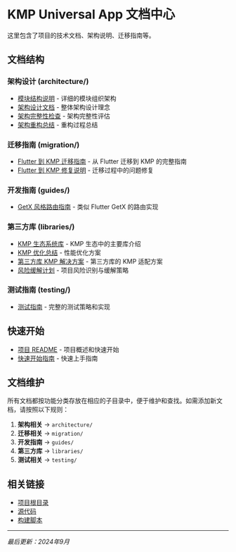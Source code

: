 # KMP Universal App 文档中心

这里包含了项目的技术文档、架构说明、迁移指南等。

## 文档结构

### 架构设计 (architecture/)
- [模块结构说明](architecture/MODULE_STRUCTURE.md) - 详细的模块组织架构
- [架构设计文档](architecture/MODULE_ARCHITECTURE.md) - 整体架构设计理念
- [架构完整性检查](architecture/ARCHITECTURE_COMPLETENESS_CHECK.md) - 架构完整性评估
- [架构重构总结](architecture/ARCHITECTURE_REFACTORING_SUMMARY.md) - 重构过程总结

### 迁移指南 (migration/)
- [Flutter 到 KMP 迁移指南](migration/FLUTTER_TO_KMP_MIGRATION.md) - 从 Flutter 迁移到 KMP 的完整指南
- [Flutter 到 KMP 修复说明](migration/FLUTTER_TO_KMP_FIXES.md) - 迁移过程中的问题修复

### 开发指南 (guides/)
- [GetX 风格路由指南](guides/GETX_STYLE_ROUTER_GUIDE.md) - 类似 Flutter GetX 的路由实现

### 第三方库 (libraries/)
- [KMP 生态系统库](libraries/KMP_ECOSYSTEM_LIBRARIES.md) - KMP 生态中的主要库介绍
- [KMP 优化总结](libraries/KMP_OPTIMIZATION_SUMMARY.md) - 性能优化方案
- [第三方库 KMP 解决方案](libraries/THIRD_PARTY_LIBRARIES_KMP_SOLUTION.md) - 第三方库的 KMP 适配方案
- [风险缓解计划](libraries/RISK_MITIGATION_PLAN.md) - 项目风险识别与缓解策略

### 测试指南 (testing/)
- [测试指南](testing/TESTING_GUIDE.md) - 完整的测试策略和实现

## 快速开始

- [项目 README](../README.md) - 项目概述和快速开始
- [快速开始指南](QUICK_START.md) - 快速上手指南

## 文档维护

所有文档都按功能分类存放在相应的子目录中，便于维护和查找。如需添加新文档，请按照以下规则：

1. **架构相关** → `architecture/`
2. **迁移相关** → `migration/`
3. **开发指南** → `guides/`
4. **第三方库** → `libraries/`
5. **测试相关** → `testing/`

## 相关链接

- [项目根目录](../)
- [源代码](../shared/src/commonMain/kotlin/com/example/kmpuniversalapp/)
- [构建脚本](../build.gradle.kts)

---

*最后更新：2024年9月*